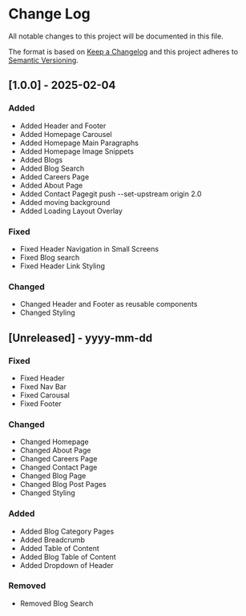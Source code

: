 # Change Log

All notable changes to this project will be documented in this file.

The format is based on [Keep a Changelog](http://keepachangelog.com/)
and this project adheres to [Semantic Versioning](http://semver.org/).

## [1.0.0] - 2025-02-04

### Added

- Added Header and Footer
- Added Homepage Carousel
- Added Homepage Main Paragraphs
- Added Homepage Image Snippets
- Added Blogs
- Added Blog Search
- Added Careers Page
- Added About Page
- Added Contact Pagegit push --set-upstream origin 2.0
- Added moving background
- Added Loading Layout Overlay

### Fixed

- Fixed Header Navigation in Small Screens
- Fixed Blog search
- Fixed Header Link Styling

### Changed

- Changed Header and Footer as reusable components
- Changed Styling

## [Unreleased] - yyyy-mm-dd

### Fixed

- Fixed Header
- Fixed Nav Bar
- Fixed Carousal
- Fixed Footer

### Changed

- Changed Homepage
- Changed About Page
- Changed Careers Page
- Changed Contact Page
- Changed Blog Page
- Changed Blog Post Pages
- Changed Styling

### Added

- Added Blog Category Pages
- Added Breadcrumb
- Added Table of Content
- Added Blog Table of Content
- Added Dropdown of Header

### Removed

- Removed Blog Search
